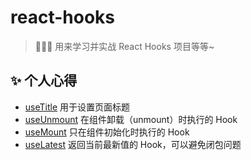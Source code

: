 # react-hooks
> 🍉🍉🍉 用来学习并实战 React Hooks 项目等等~

## ✨ 个人心得
- [useTitle](https://www.yuque.com/chuxin-cs/chuxin/gktxgda47gbodgyt) 用于设置页面标题
- [useUnmount](https://www.yuque.com/chuxin-cs/chuxin/mdcikm0ztci75pgx) 在组件卸载（unmount）时执行的 Hook
- [useMount](https://www.yuque.com/chuxin-cs/chuxin/dngqhe9yfd1720bs) 只在组件初始化时执行的 Hook
- [useLatest](https://www.yuque.com/chuxin-cs/chuxin/tqg7wgxa30hr57wf) 返回当前最新值的 Hook，可以避免闭包问题